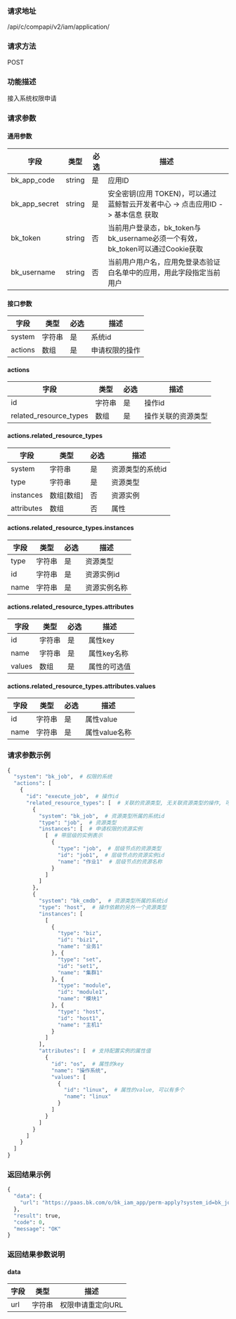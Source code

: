 
### 请求地址

/api/c/compapi/v2/iam/application/



### 请求方法

POST


### 功能描述

接入系统权限申请

### 请求参数


#### 通用参数

| 字段 | 类型 | 必选 |  描述 |
|-----------|------------|--------|------------|
| bk_app_code  |  string    | 是 | 应用ID     |
| bk_app_secret|  string    | 是 | 安全密钥(应用 TOKEN)，可以通过 蓝鲸智云开发者中心 -&gt; 点击应用ID -&gt; 基本信息 获取 |
| bk_token     |  string    | 否 | 当前用户登录态，bk_token与bk_username必须一个有效，bk_token可以通过Cookie获取 |
| bk_username  |  string    | 否 | 当前用户用户名，应用免登录态验证白名单中的应用，用此字段指定当前用户 |

#### 接口参数

| 字段      |  类型      | 必选   |  描述      |
|-----------|------------|--------|------------|
| system |  字符串  | 是   | 系统id |
| actions |  数组   | 是   | 申请权限的操作 |

#### actions

| 字段      |  类型      | 必选   |  描述      |
|-----------|------------|--------|------------|
| id    |  字符串  | 是   | 操作id |
| related_resource_types |  数组 | 是 | 操作关联的资源类型 |

#### actions.related_resource_types

| 字段      |  类型      | 必选   |  描述      |
|-----------|------------|--------|------------|
| system |  字符串  | 是   | 资源类型的系统id |
| type | 字符串 | 是 | 资源类型 |
| instances | 数组[数组] | 否 | 资源实例 |
| attributes | 数组 | 否 | 属性 |

#### actions.related_resource_types.instances

| 字段      |  类型      | 必选   |  描述      |
|-----------|------------|--------|------------|
| type |  字符串  | 是   | 资源类型 |
| id | 字符串 | 是 | 资源实例id |
| name | 字符串 | 是 | 资源实例名称 |

#### actions.related_resource_types.attributes

| 字段      |  类型      | 必选   |  描述      |
|-----------|------------|--------|------------|
| id | 字符串 | 是 | 属性key |
| name | 字符串 | 是 | 属性key名称 |
| values | 数组 | 是 | 属性的可选值 |

#### actions.related_resource_types.attributes.values

| 字段      |  类型      | 必选   |  描述      |
|-----------|------------|--------|------------|
| id | 字符串 | 是 | 属性value |
| name | 字符串 | 是 | 属性value名称 |

### 请求参数示例

```python
{
  "system": "bk_job",  # 权限的系统
  "actions": [
    {
      "id": "execute_job",  # 操作id
      "related_resource_types": [  # 关联的资源类型, 无关联资源类型的操作, 可以为空
        {
          "system": "bk_job",  # 资源类型所属的系统id
          "type": "job",  # 资源类型
          "instances": [  # 申请权限的资源实例
            [  # 带层级的实例表示
              {
                "type": "job",  # 层级节点的资源类型
                "id": "job1",  # 层级节点的资源实例id
                "name": "作业1"  # 层级节点的资源名称
              }
            ]
          ]
        },
        {
          "system": "bk_cmdb",  # 资源类型所属的系统id
          "type": "host",  # 操作依赖的另外一个资源类型
          "instances": [
            [
              {
                "type": "biz",
                "id": "biz1",
                "name": "业务1"
              }, {
                "type": "set",
                "id": "set1",
                "name": "集群1"
              }, {
                "type": "module",
                "id": "module1",
                "name": "模块1"
              }, {
                "type": "host",
                "id": "host1",
                "name": "主机1"
              }
            ]
          ],
          "attributes": [  # 支持配置实例的属性值
            {
              "id": "os",  # 属性的key
              "name": "操作系统",
              "values": [
                {
                  "id": "linux",  # 属性的value, 可以有多个
                  "name": "linux"
                }
              ]
            }
          ]
        }
      ]
    }
  ]
}
```

### 返回结果示例

```python
{
  "data": {
    "url": "https://paas.bk.com/o/bk_iam_app/perm-apply?system_id=bk_job&tid=09d432dccac74ec4aa17629f5f83715f"  # 链接有效期10分钟
  },
  "result": true,
  "code": 0,
  "message": "OK"
}
```

### 返回结果参数说明

#### data

| 字段      | 类型      | 描述      |
|-----------|-----------|-----------|
| url   | 字符串     | 权限申请重定向URL |